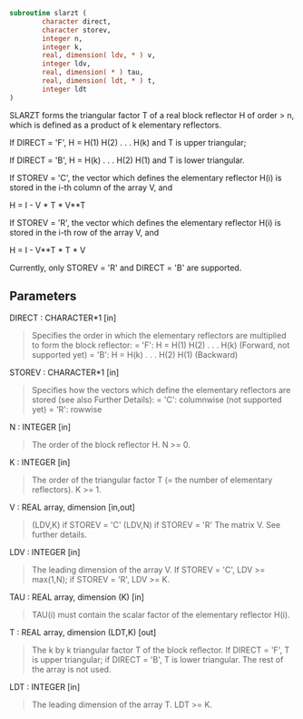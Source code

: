 ```fortran
subroutine slarzt (
        character direct,
        character storev,
        integer n,
        integer k,
        real, dimension( ldv, * ) v,
        integer ldv,
        real, dimension( * ) tau,
        real, dimension( ldt, * ) t,
        integer ldt
)
```

SLARZT forms the triangular factor T of a real block reflector
H of order > n, which is defined as a product of k elementary
reflectors.

If DIRECT = 'F', H = H(1) H(2) . . . H(k) and T is upper triangular;

If DIRECT = 'B', H = H(k) . . . H(2) H(1) and T is lower triangular.

If STOREV = 'C', the vector which defines the elementary reflector
H(i) is stored in the i-th column of the array V, and

H  =  I - V \* T \* V\*\*T

If STOREV = 'R', the vector which defines the elementary reflector
H(i) is stored in the i-th row of the array V, and

H  =  I - V\*\*T \* T \* V

Currently, only STOREV = 'R' and DIRECT = 'B' are supported.

## Parameters
DIRECT : CHARACTER\*1 [in]
> Specifies the order in which the elementary reflectors are
> multiplied to form the block reflector:
> = 'F': H = H(1) H(2) . . . H(k) (Forward, not supported yet)
> = 'B': H = H(k) . . . H(2) H(1) (Backward)

STOREV : CHARACTER\*1 [in]
> Specifies how the vectors which define the elementary
> reflectors are stored (see also Further Details):
> = 'C': columnwise                        (not supported yet)
> = 'R': rowwise

N : INTEGER [in]
> The order of the block reflector H. N >= 0.

K : INTEGER [in]
> The order of the triangular factor T (= the number of
> elementary reflectors). K >= 1.

V : REAL array, dimension [in,out]
> (LDV,K) if STOREV = 'C'
> (LDV,N) if STOREV = 'R'
> The matrix V. See further details.

LDV : INTEGER [in]
> The leading dimension of the array V.
> If STOREV = 'C', LDV >= max(1,N); if STOREV = 'R', LDV >= K.

TAU : REAL array, dimension (K) [in]
> TAU(i) must contain the scalar factor of the elementary
> reflector H(i).

T : REAL array, dimension (LDT,K) [out]
> The k by k triangular factor T of the block reflector.
> If DIRECT = 'F', T is upper triangular; if DIRECT = 'B', T is
> lower triangular. The rest of the array is not used.

LDT : INTEGER [in]
> The leading dimension of the array T. LDT >= K.
